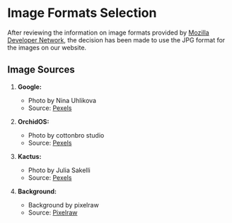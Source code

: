 # Image Formats Selection

After reviewing the information on image formats provided by [Mozilla Developer Network](https://developer.mozilla.org/en-US/docs/Web/Media/Formats/Image_types), the decision has been made to use the JPG format for the images on our website.

## Image Sources

1. **Google:**
   - Photo by Nina Uhlikova
   - Source: [Pexels](https://www.pexels.com/photo/person-standing-on-hand-rails-with-arms-wide-open-facing-the-mountains-and-clouds-725255/)

2. **OrchidOS:**
   - Photo by cottonbro studio
   - Source: [Pexels](https://www.pexels.com/photo/young-men-in-punk-clothes-beside-the-burning-flowers-10191412/)

3. **Kactus:**
   - Photo by Julia Sakelli
   - Source: [Pexels](https://www.pexels.com/photo/green-orchid-plant-1011302/)

4. **Background:**
   - Background by pixelraw
   - Source: [Pixelraw](https://pixelraw.com)
